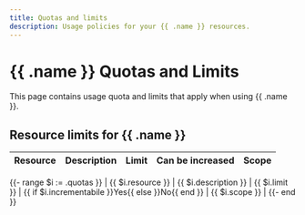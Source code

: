 ```yaml
---
title: Quotas and limits
description: Usage policies for your {{ .name }} resources.
---
```


# {{ .name }} Quotas and Limits

This page contains usage quota and limits that apply when using {{ .name }}.

## Resource limits for {{ .name }}

| Resource | Description | Limit | Can be increased | Scope |
| --- | --- | --- | --- | --- |
{{- range $i := .quotas }}
| {{ $i.resource }} | {{ $i.description }} | {{ $i.limit }} | {{ if $i.incrementabile }}Yes{{ else }}No{{ end }} | {{ $i.scope }} |
{{- end }}
